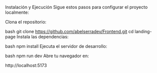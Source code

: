 
Instalación y Ejecución
Sigue estos pasos para configurar el proyecto localmente:

Clona el repositorio:

bash
git clone https://github.com/abelserradev/Frontend.git
cd landing-page
Instala las dependencias:

bash
npm install
Ejecuta el servidor de desarrollo:

bash
npm run dev
Abre tu navegador en:

http://localhost:5173
